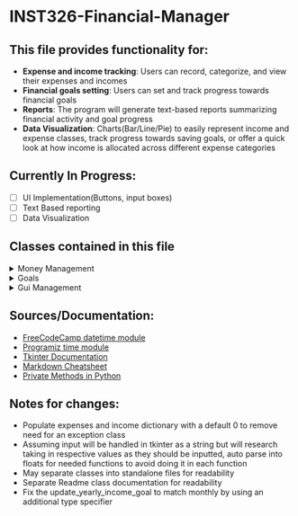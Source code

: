 # INST326-Financial-Manager
## This file provides functionality for:
- **Expense and income tracking**: Users can record, categorize, and view their expenses and incomes
- **Financial goals setting**: Users can set and track progress towards financial goals
- **Reports**: The program will generate text-based reports summarizing financial activity and goal progress
- **Data Visualization**: Charts(Bar/Line/Pie) to easily represent income and expense classes, track progress towards saving goals, or offer a quick look at how income is allocated across  different expense categories

## Currently In Progress:
- [ ] UI Implementation(Buttons, input boxes)
- [ ] Text Based reporting
- [ ] Data Visualization 

## Classes contained in this file
<details>
    <summary>Money Management</summary>
    <p>
        <b>MoneyManagement():</b> Class to manage income and expenses. Upon initialization, the class creates a dictionary to store income and expenses. It operates on a key:value pair of month[numeric]:value, i.e:
        <pre><code class="language-python">
        self.income = {4:1000} 
        </code></pre>
    <b>Functions:</b>
        <ol type="1">
            <li> <code class="language-python">__init__(self)</code></li>
            <li> <code class="language-python">change_income(self, value: str) -> None</code></li>
            <li> <code class="language-python">adjust_expenses(self, value: str) -> None</code></li>
            <li> <code class="language-python">get_monthly_expenses(self, value: str) -> None</code></li>
            <li> <code class="language-python">get_monthly_income(self) -> float</code></li>
            <li> <code class="language-python">get_yearly_income(self) -> float</code></li>
            <li> <code class="language-python">get_yearly_expenses(self) -> float</code></li>
        </ol>
    </p>
</details>

<details>
    <summary>Goals</summary>
    <p>
        <b>Goals():</b> This class manages financial goals. Upon initialization, the class creates two dictionaries, one to handle goals for reducing your monthly expenses, and another to handle your monthly income goal. It also creates two floats to handle yearly income and expense goals, operating on the same month:value grouping.
        <b>Functions:</b>
        <ol type="1">
            <li> <code class="language-python">__init__(self)</code></li>
            <li> <code class="language-python">_get_month_num(self, month_name: str) -> int</code></li>
            <li> <code class="language-python">update_monthly_goal(self, goal: str, type: str, month: str = None) -> None</code></li>
            <li> <code class="language-python">get_monthly_goal(self, type: str) -> float</code></li>
            <li> <code class="language-python">update_yearly_income_goal(self, goal: str) -> None</code></li>
            <li> <code class="language-python">get_yearly_income_goal(self) -> float</code></li>
            <li> <code class="language-python">get_monthly_expense_goal(self) -> float</code></li>
            <li> <code class="language-python">update_yearly_expense_goal(self, goal: str) -> None</code></li>
            <li> <code class="language-python">get_yearly_expense_goal(self) -> float</code></li>
        </ol>
    </p>
</details>

<details>
    <summary>Gui Management</summary>
    <p>
        <b>Gui_management():</b> This class acts as a container for GUI related functions through tkinter. It will define a content frame and in time different tabs to access the project deliverables(data visualization, switching between income and expense, setting goals, etc). Upon initialization, it will define a window and a title for tkinter to operate on, along with initializing a Goals() and MoneyManagement() instance. Currently a WIP.
        <b>Functions:</b>
        <ol type="1">
            <li> <code class="language-python">__init__(self)</code></li>
            <li> <code class="language-python">content_frame(self) -> None</code></li>
            <li> <code class="language-python">plugin_creation(self) -> None</code></li>
            <li> <code class="language-python">update_income(self, income_value) -> None</code></li>
            <li> <code class="language-python">start(self) -> None</code></li>
        </ol>
    </p>
</details>



## Sources/Documentation:
- [FreeCodeCamp datetime module](https://www.freecodecamp.org/news/python-get-current-time/#:~:text=How%20to%20Get%20the%20Current%20Time%20with%20the%20Time%20Module,the%20current%20date%20and%20time)
- [Programiz time module](https://www.programiz.com/python-programming/time)
- [Tkinter Documentation](https://tkdocs.com/index.html)
- [Markdown Cheatsheet](https://github.com/adam-p/markdown-here/wiki/Markdown-Cheatsheet)
- [Private Methods in Python](https://www.geeksforgeeks.org/private-methods-in-python/)



## Notes for changes:
- Populate expenses and income dictionary with a default 0 to remove need for an exception class
- Assuming input will be handled in tkinter as a string but will research taking in respective values as they should be inputted, auto parse into floats for needed functions to avoid doing it in each function
- May separate classes into standalone files for readability
- Separate Readme class documentation for readability
- Fix the update_yearly_income_goal to match monthly by using an additional type specifier

